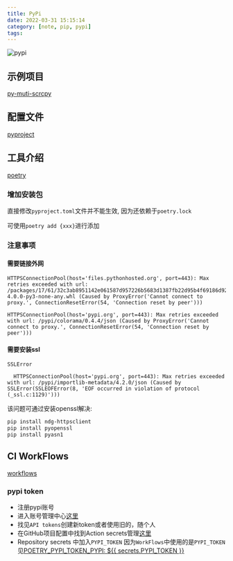 ```yaml
---
title: PyPi
date: 2022-03-31 15:15:14
category: [note, pip, pypi]
tags:
---
```


![pypi](https://pypi.org/static/images/logo-large.6bdbb439.svg "pip")

## 示例项目
[py-muti-scrcpy](https://github.com/IanVzs/py-muti-scrcpy/)

## 配置文件
[pyproject](https://github.com/IanVzs/py-muti-scrcpy/blob/main/pyproject.toml)

## 工具介绍
[poetry](https://github.com/python-poetry/poetry)

### 增加安装包
直接修改`pyproject.toml`文件并不能生效, 因为还依赖于`poetry.lock`

可使用`poetry add {xxx}`进行添加

### 注意事项
#### 需要链接外网
```
HTTPSConnectionPool(host='files.pythonhosted.org', port=443): Max retries exceeded with url: /packages/17/61/32c3ab8951142e061587d957226b5683d1387fb22d95b4f69186d92616d1/typing_extensions-4.0.0-py3-none-any.whl (Caused by ProxyError('Cannot connect to proxy.', ConnectionResetError(54, 'Connection reset by peer')))

HTTPSConnectionPool(host='pypi.org', port=443): Max retries exceeded with url: /pypi/colorama/0.4.4/json (Caused by ProxyError('Cannot connect to proxy.', ConnectionResetError(54, 'Connection reset by peer')))
```

#### 需要安装ssl
```
SSLError

  HTTPSConnectionPool(host='pypi.org', port=443): Max retries exceeded with url: /pypi/importlib-metadata/4.2.0/json (Caused by SSLError(SSLEOFError(8, 'EOF occurred in violation of protocol (_ssl.c:1129)')))
```
该问题可通过安装openssl解决:
```bash
pip install ndg-httpsclient
pip install pyopenssl
pip install pyasn1
```

## CI WorkFlows
[workflows](https://github.com/IanVzs/py-muti-scrcpy/tree/main/.github/workflows)

### pypi token
- 注册pypi账号
- 进入账号管理中心[这里](https://pypi.org/manage/account/)
- 找见`API tokens`创建新token或者使用旧的，随个人
- 在GitHub项目配置中找到Action secrets管理[这里](https://github.com/IanVzs/py-muti-scrcpy/settings/secrets/actions)
- Repository secrets 中加入`PYPI_TOKEN` 因为`WorkFlows`中使用的是`PYPI_TOKEN` 见[POETRY_PYPI_TOKEN_PYPI: ${{ secrets.PYPI_TOKEN }}](https://github.com/IanVzs/py-muti-scrcpy/blob/main/.github/workflows/publish.yml#L64)
